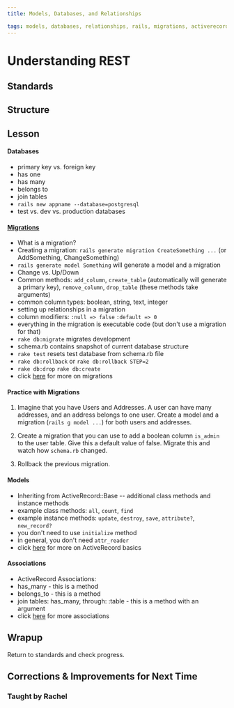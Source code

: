```yaml
---
title: Models, Databases, and Relationships

tags: models, databases, relationships, rails, migrations, activerecord
---
```


# Understanding REST

## Standards

## Structure

## Lesson

#### Databases

* primary key vs. foreign key
* has one
* has many
* belongs to
* join tables
* `rails new appname --database=postgresql`
* test vs. dev vs. production databases

#### [Migrations](http://guides.rubyonrails.org/migrations.html)

* What is a migration?
* Creating a migration: `rails generate migration CreateSomething ...` (or AddSomething, ChangeSomething)
* `rails generate model Something` will generate a model and a migration
* Change vs. Up/Down
* Common methods: `add_column`, `create_table` (automatically will generate a primary key), `remove_column`, `drop_table` (these methods take arguments)
* common column types: boolean, string, text, integer
* setting up relationships in a migration
* column modifiers: `:null => false` `:default => 0`
* everything in the migration is executable code (but don't use a migration for that)
* `rake db:migrate` migrates development
* schema.rb contains snapshot of current database structure
* `rake test` resets test database from schema.rb file
* `rake db:rollback` or `rake db:rollback STEP=2`
* `rake db:drop` `rake db:create`
* click [here](guides.rubyonrails.org/migrations.html) for more on migrations

#### Practice with Migrations

1) Imagine that you have Users and Addresses. A user can have many addresses, and an address belongs to one user. Create a model and a migration (`rails g model ...`) for both users and addresses.

2) Create a migration that you can use to add a boolean column `is_admin` to the user table. Give this a default value of false. Migrate this and watch how `schema.rb` changed.

3) Rollback the previous migration.

#### Models

* Inheriting from ActiveRecord::Base -- additional class methods and instance methods
* example class methods: `all`, `count`, `find`
* example instance methods: `update`, `destroy`, `save`, `attribute?`, `new_record?`
* you don't need to use `initialize` method
* in general, you don't need `attr_reader`
* click [here](http://guides.rubyonrails.org/active_record_basics.html) for more on ActiveRecord basics


#### Associations
* ActiveRecord Associations:
* has_many - this is a method
* belongs_to - this is a method
* join tables: has_many, through: :table - this is a method with an argument
* click [here](http://guides.rubyonrails.org/association_basics.html) for more associations

## Wrapup

Return to standards and check progress.

## Corrections & Improvements for Next Time

### Taught by Rachel
